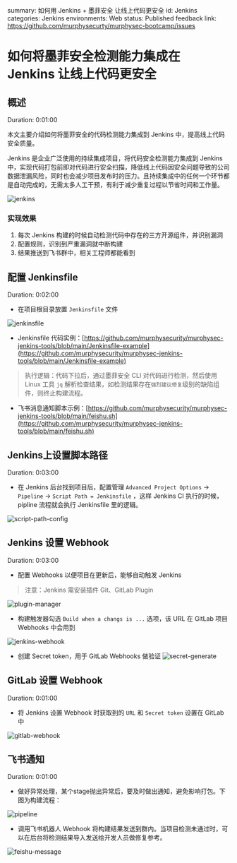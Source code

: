 summary: 如何用 Jenkins + 墨菲安全 让线上代码更安全
id: Jenkins
categories: Jenkins
environments: Web
status: Published
feedback link: https://github.com/murphysecurty/murphysec-bootcamp/issues

# 如何将墨菲安全检测能力集成在 Jenkins 让线上代码更安全

## 概述

Duration: 0:01:00

本文主要介绍如何将墨菲安全的代码检测能力集成到 Jenkins 中，提高线上代码安全质量。

Jenkins 是企业广泛使用的持续集成项目，将代码安全检测能力集成到 Jenkins 中，实现代码打包前即对代码进行安全扫描，降低线上代码因安全问题导致的公司数据泄漏风险，同时也会减少项目发布时的压力。且持续集成中的任何一个环节都是自动完成的，无需太多人工干预，有利于减少重复过程以节省时间和工作量。

![jenkins](./image/jenkins.png)


### 实现效果

1. 每次 Jenkins 构建的时候自动检测代码中存在的三方开源组件，并识别漏洞
2. 配置规则，识别到严重漏洞就中断构建
3. 结果推送到飞书群中，相关工程师都能看到

## 配置 Jenkinsfile

Duration: 0:02:00

- 在项目根目录放置 `Jenkinsfile` 文件

![jenkinsfile](./image/jenkinsfile.png)

- Jenkinsfile 代码实例：[https://github.com/murphysecurity/murphysec-jenkins-tools/blob/main/Jenkinsfile-example](https://github.com/murphysecurity/murphysec-jenkins-tools/blob/main/Jenkinsfile-example)

> 执行逻辑：代码下拉后，通过墨菲安全 CLI 对代码进行检测，然后使用 Linux 工具 `jq` 解析检查结果，如检测结果存在`强烈建议修复`级别的缺陷组件，则终止构建流程。

- 飞书消息通知脚本示例：[https://github.com/murphysecurity/murphysec-jenkins-tools/blob/main/feishu.sh](https://github.com/murphysecurity/murphysec-jenkins-tools/blob/main/feishu.sh)


## Jenkins上设置脚本路径

Duration: 0:03:00

- 在 Jenkins 后台找到项目后，配置管理 `Advanced Project Options` -> `Pipeline` -> `Script Path = Jenkinsfile` ，这样 Jenkins CI 执行的时候，pipline 流程就会执行 Jenkinsfile 里的逻辑。

![script-path-config](./image/script_path_config.png)

## Jenkins 设置 Webhook

Duration: 0:03:00

- 配置 Webhooks 以便项目在更新后，能够自动触发 Jenkins

> 注意：Jenkins 需安装插件 Git、GitLab Plugin

![plugin-manager](./image/plugin_manager.png)

- 构建触发器勾选 `Build when a changs is ...` 选项，该 URL 在 GitLab 项目 Webhooks 中会用到

![jenkins-webhook](./image/jenkins_webhook.png)

- 创建 Secret token，用于 GitLab Webhooks 做验证
![secret-generate](./image/secret_generate.png)

## GitLab 设置 Webhook

Duration: 0:01:00

- 将 Jenkins 设置 Webhook 时获取到的 `URL` 和 `Secret token` 设置在 GitLab 中

![gitlab-webhook](./image/gitlab_webhook.png)

## 飞书通知

Duration: 0:01:00

- 做好异常处理，某个stage抛出异常后，要及时做出通知，避免影响打包。下图为构建流程：

![pipeline](./image/pipeline.png)

- 调用飞书机器人 Webhook 将构建结果发送到群内。当项目检测未通过时，可以在后台将检测结果导入发送给开发人员做修复参考。

![feishu-message](./image/feishu_message.png)
